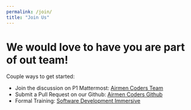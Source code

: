 ```yaml
---
permalink: /join/
title: "Join Us"
---
```

 
# We would love to have you are part of out team!

Couple ways to get started:
* Join the discussion on P1 Mattermost: [Airmen Coders Team](https://chat.collab.cdl.af.mil/signup_user_complete/?id=wdkicxm5ijrcj8uqn6n4pinzse)
* Submit a Pull Request on our Github: [Airmen Coders Github](https://github.com/orgs/airmencoders/)
* Formal Training: [Software Development Immersive](https://airmencoders.us/sdi/)

